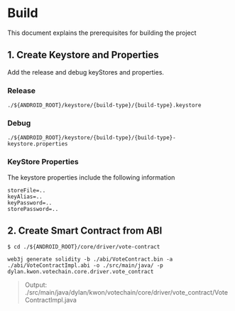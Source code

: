 # Build

This document explains the prerequisites for building the project

## 1. Create Keystore and Properties

Add the release and debug keyStores and properties.

### Release
```
./${ANDROID_ROOT}/keystore/{build-type}/{build-type}.keystore
```

### Debug
```
./${ANDROID_ROOT}/keystore/{build-type}/{build-type}-keystore.properties
```

### KeyStore Properties

The keystore properties include the following information

```properties
storeFile=..
keyAlias=..
keyPassword=..
storePassword=..
```

## 2. Create Smart Contract from ABI
```
$ cd ./${ANDROID_ROOT}/core/driver/vote-contract
```
```
web3j generate solidity -b ./abi/VoteContract.bin -a ./abi/VoteContractImpl.abi -o ./src/main/java/ -p dylan.kwon.votechain.core.driver.vote_contract
```
> Output: ./src/main/java/dylan/kwon/votechain/core/driver/vote_contract/VoteContractImpl.java
